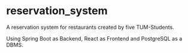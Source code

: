 # reservation_system

A reservation system for restaurants created by five TUM-Students. 

Using Spring Boot as Backend, React as Frontend and PostgreSQL as a DBMS.
